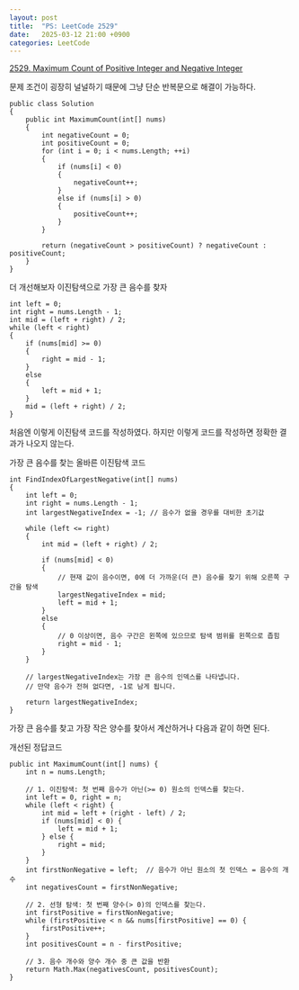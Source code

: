 ```yaml
---
layout: post
title:  "PS: LeetCode 2529"
date:   2025-03-12 21:00 +0900
categories: LeetCode
---
```


[2529. Maximum Count of Positive Integer and Negative Integer](https://leetcode.com/problems/maximum-count-of-positive-integer-and-negative-integer?envType=daily-question&envId=2025-03-12)

문제 조건이 굉장히 널널하기 때문에 그냥 단순 반복문으로 해결이 가능하다.
```CSharp
public class Solution 
{
    public int MaximumCount(int[] nums) 
    {
        int negativeCount = 0;
        int positiveCount = 0;
        for (int i = 0; i < nums.Length; ++i)
        {
            if (nums[i] < 0) 
            {
                negativeCount++;
            } 
            else if (nums[i] > 0) 
            {
                positiveCount++;
            }
        }

        return (negativeCount > positiveCount) ? negativeCount : positiveCount;
    }
}
```

더 개선해보자
이진탐색으로 가장 큰 음수를 찾자
```CSharp
int left = 0;
int right = nums.Length - 1;
int mid = (left + right) / 2;
while (left < right) 
{
    if (nums[mid] >= 0)
    {
        right = mid - 1;
    }
    else 
    {
        left = mid + 1;
    }
    mid = (left + right) / 2;
}
```
처음엔 이렇게 이진탐색 코드를 작성하였다.
하지만 이렇게 코드를 작성하면 정확한 결과가 나오지 않는다.

가장 큰 음수를 찾는 올바른 이진탐색 코드
```CSharp
int FindIndexOfLargestNegative(int[] nums)
{
    int left = 0;
    int right = nums.Length - 1;
    int largestNegativeIndex = -1; // 음수가 없을 경우를 대비한 초기값

    while (left <= right)
    {
        int mid = (left + right) / 2;
        
        if (nums[mid] < 0)
        {
            // 현재 값이 음수이면, 0에 더 가까운(더 큰) 음수를 찾기 위해 오른쪽 구간을 탐색
            largestNegativeIndex = mid;  
            left = mid + 1;
        }
        else
        {
            // 0 이상이면, 음수 구간은 왼쪽에 있으므로 탐색 범위를 왼쪽으로 좁힘
            right = mid - 1;
        }
    }

    // largestNegativeIndex는 가장 큰 음수의 인덱스를 나타냅니다.
    // 만약 음수가 전혀 없다면, -1로 남게 됩니다.

    return largestNegativeIndex;
}
```

가장 큰 음수를 찾고 가장 작은 양수를 찾아서 계산하거나 다음과 같이 하면 된다.



개선된 정답코드
```CSharp
public int MaximumCount(int[] nums) {
    int n = nums.Length;
    
    // 1. 이진탐색: 첫 번째 음수가 아닌(>= 0) 원소의 인덱스를 찾는다.
    int left = 0, right = n;
    while (left < right) {
        int mid = left + (right - left) / 2;
        if (nums[mid] < 0) {
            left = mid + 1;
        } else {
            right = mid;
        }
    }
    int firstNonNegative = left;  // 음수가 아닌 원소의 첫 인덱스 = 음수의 개수
    int negativesCount = firstNonNegative;
    
    // 2. 선형 탐색: 첫 번째 양수(> 0)의 인덱스를 찾는다.
    int firstPositive = firstNonNegative;
    while (firstPositive < n && nums[firstPositive] == 0) {
        firstPositive++;
    }
    int positivesCount = n - firstPositive;
    
    // 3. 음수 개수와 양수 개수 중 큰 값을 반환
    return Math.Max(negativesCount, positivesCount);
}
```
